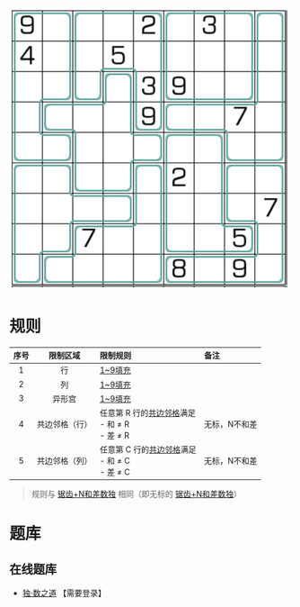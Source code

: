 ![](../../../images/sudoku/锯齿+N不和差数独.png)

# 规则
| 序号 | 限制区域 | 限制规则 | 备注 |
| :---: | :---: | :--- | :--- |
| 1 | 行 | [1~9填充] | |
| 2 | 列 | [1~9填充] | |
| 3 | 异形宫 | [1~9填充] | |
| 4 | 共边邻格（行） | 任意第 R 行的[共边邻格]满足<br/>- 和 ≠ R<br/>- 差 ≠ R | 无标，N不和差 |
| 5 | 共边邻格（列） | 任意第 C 行的[共边邻格]满足<br/>- 和 ≠ C<br/>- 差 ≠ C | 无标，N不和差 |
> 规则与 [锯齿+N和差数独] 相同（即无标的 [锯齿+N和差数独]）

# 题库

## 在线题库
- [独·数之道](http://www.sudokufans.org.cn/lx/game.index.php?type=nn2) 【需要登录】

[1~9填充]: ../../../rules.md#1~9填充
[共边邻格]: ../../../rules.md#共边邻格
[锯齿+N和差数独]: 锯齿+N和差数独.md